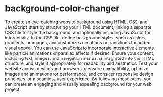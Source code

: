 # background-color-changer
 To create an eye-catching website background using HTML, CSS, and JavaScript, start by structuring your HTML document, linking a separate CSS file to style the background, and optionally including JavaScript for interactivity. In the CSS file, define background styles, such as colors, gradients, or images, and customize animations or transitions for added visual appeal. You can use JavaScript to incorporate interactive elements like particle animations or parallax effects if desired. Ensure your content, including text, images, and navigation menus, is integrated into the HTML structure, and style it appropriately for readability and aesthetics. Test your website across devices and browsers to ensure compatibility, optimize images and animations for performance, and consider responsive design principles for a seamless user experience. By following these steps, you can create an engaging and visually appealing background for your web project.
